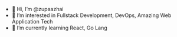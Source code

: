 - 👋 Hi, I’m @zupaazhai
- 👀 I’m interested in Fullstack Development, DevOps, Amazing Web Application Tech
- 🌱 I’m currently learning React, Go Lang

<!---
zupaazhai/zupaazhai is a ✨ special ✨ repository because its `README.md` (this file) appears on your GitHub profile.
You can click the Preview link to take a look at your changes.
--->
